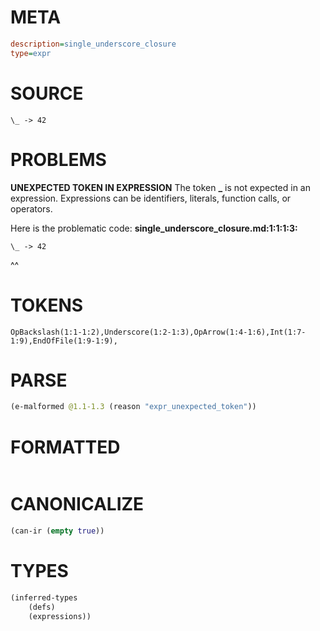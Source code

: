 # META
~~~ini
description=single_underscore_closure
type=expr
~~~
# SOURCE
~~~roc
\_ -> 42
~~~
# PROBLEMS
**UNEXPECTED TOKEN IN EXPRESSION**
The token **\_** is not expected in an expression.
Expressions can be identifiers, literals, function calls, or operators.

Here is the problematic code:
**single_underscore_closure.md:1:1:1:3:**
```roc
\_ -> 42
```
^^


# TOKENS
~~~zig
OpBackslash(1:1-1:2),Underscore(1:2-1:3),OpArrow(1:4-1:6),Int(1:7-1:9),EndOfFile(1:9-1:9),
~~~
# PARSE
~~~clojure
(e-malformed @1.1-1.3 (reason "expr_unexpected_token"))
~~~
# FORMATTED
~~~roc

~~~
# CANONICALIZE
~~~clojure
(can-ir (empty true))
~~~
# TYPES
~~~clojure
(inferred-types
	(defs)
	(expressions))
~~~
